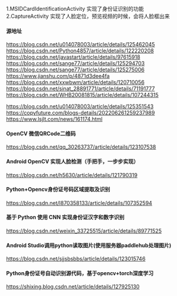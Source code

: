 1.MSIDCardIdentificationActivity 实现了身份证识别的功能  
2.CaptureActivity 实现了人脸定位，预览视频的时候，会将人脸框出来


#### 源地址
https://blog.csdn.net/u014078003/article/details/125462045
https://blog.csdn.net/Python4857/article/details/122220208
https://blog.csdn.net/javastart/article/details/97615918
https://blog.csdn.net/sange77/article/details/125294703
https://blog.csdn.net/sange77/article/details/125275006
https://www.jianshu.com/p/4871d3dee4fa
https://blog.csdn.net/xxwbwm/article/details/120710056
https://blog.csdn.net/sinat_28891771/article/details/71191777
https://blog.csdn.net/WHB20081815/article/details/107244315

https://blog.csdn.net/u014078003/article/details/125351543
https://copyfuture.com/blogs-details/202206261259237989
https://www.lsjlt.com/news/161174.html

#### OpenCV 微信QRCode二维码
https://blog.csdn.net/qq_30263737/article/details/123107538

#### Android OpenCV 实现人脸检测（手把手，一步步实现）
https://blog.csdn.net/h5630/article/details/121790319

#### Python+Opencv身份证号码区域提取及识别
https://blog.csdn.net/l870358133/article/details/107352594

#### 基于 Python 使用 CNN 实现身份证汉字和数字识别
https://blog.csdn.net/weixin_33725515/article/details/89771525

#### Android Studio调用python读取图片(使用服务器paddlehub处理图片)
https://blog.csdn.net/sjjsbsbbs/article/details/123015746

#### Python身份证号自动识别源代码，基于opencv+torch深度学习
https://shixing.blog.csdn.net/article/details/127925130




